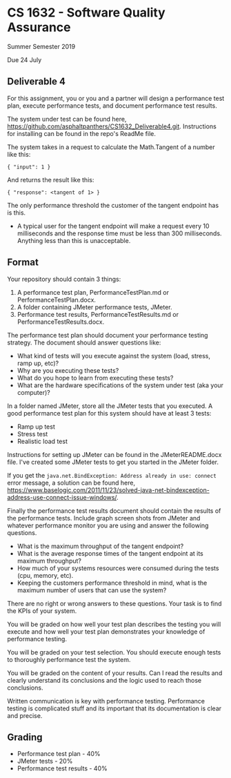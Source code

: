 # CS 1632 - Software Quality Assurance

Summer Semester 2019

Due 24 July

## Deliverable 4

For this assignment, you or you and a partner will design a performance test plan, execute performance tests, and document performance test results.

The system under test can be found here, https://github.com/asphaltpanthers/CS1632_Deliverable4.git. Instructions for installing can be found in the repo's ReadMe file.

The system takes in a request to calculate the Math.Tangent of a number like this:

`{ "input": 1 }`

And returns the result like this:

`{ "response": <tangent of 1> }`

The only performance threshold the customer of the tangent endpoint has is this.

- A typical user for the tangent endpoint will make a request every 10 milliseconds and the response time must be less than 300 milliseconds. Anything less than this is unacceptable.

## Format

Your repository should contain 3 things:

1. A performance test plan, PerformanceTestPlan.md or PerformanceTestPlan.docx.
2. A folder containing JMeter performance tests, JMeter.
3. Performance test results, PerformanceTestResults.md or PerformanceTestResults.docx.

The performance test plan should document your performance testing strategy. The document should answer questions like:

- What kind of tests will you execute against the system (load, stress, ramp up, etc)?
- Why are you executing these tests?
- What do you hope to learn from executing these tests?
- What are the hardware specifications of the system under test (aka your computer)?

In a folder named JMeter, store all the JMeter tests that you executed. A good performance test plan for this system should have at least 3 tests:

- Ramp up test
- Stress test
- Realistic load test

Instructions for setting up JMeter can be found in the JMeterREADME.docx file. I've created some JMeter tests to get you started in the JMeter folder.

If you get the `java.net.BindException: Address already in use: connect` error message, a solution can be found here, https://www.baselogic.com/2011/11/23/solved-java-net-bindexception-address-use-connect-issue-windows/.

Finally the performance test results document should contain the results of the performance tests. Include graph screen shots from JMeter and whatever performance monitor you are using and answer the following questions.

- What is the maximum throughput of the tangent endpoint?
- What is the average response times of the tangent endpoint at its maximum throughput?
- How much of your systems resources were consumed during the tests (cpu, memory, etc).
- Keeping the customers performance threshold in mind, what is the maximum number of users that can use the system?

There are no right or wrong answers to these questions. Your task is to find the KPIs of your system.

You will be graded on how well your test plan describes the testing you will execute and how well your test plan demonstrates your knowledge of performance testing.

You will be graded on your test selection. You should execute enough tests to thoroughly performance test the system.

You will be graded on the content of your results. Can I read the results and clearly understand its conclusions and the logic used to reach those conclusions.

Written communication is key with performance testing. Performance testing is complicated stuff and its important that its documentation is clear and precise.

## Grading

- Performance test plan - 40%
- JMeter tests - 20%
- Performance test results - 40%